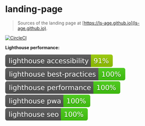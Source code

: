 # landing-page

> Sources of the landing page at [https://ls-age.github.io](ls-age.github.io).

[![CircleCI](https://circleci.com/gh/ls-age/landing-page.svg?style=svg)](https://circleci.com/gh/ls-age/landing-page)

**Lighthouse performance:**

![Accessibility](./docs/assets/lighthouse_accessibility.svg)
![Best practices](./docs/assets/lighthouse_best-practices.svg)
![Performance](./docs/assets/lighthouse_performance.svg)
![Progressive Web App](./docs/assets/lighthouse_pwa.svg)
![SEO](./docs/assets/lighthouse_seo.svg)
